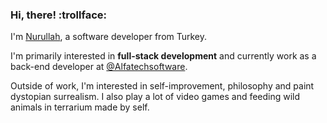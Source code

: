 ### Hi, there! :trollface:

I'm [Nurullah](http://nurullahgngr.com/), a software developer from Turkey.

I'm primarily interested in **full-stack development** and currently work as a back-end developer at [@Alfatechsoftware](https://github.com/alfatechsoftware).

Outside of work, I'm interested in self-improvement, philosophy and paint dystopian surrealism. I also play a lot of video games and feeding wild animals in terrarium made by self.

